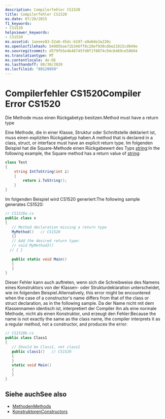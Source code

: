 ```yaml
---
description: Compilerfehler CS1520
title: Compilerfehler CS1520
ms.date: 07/20/2015
f1_keywords:
- CS1520
helpviewer_keywords:
- CS1520
ms.assetid: 1aeeee83-52a6-45dc-b197-a9a6de3a220c
ms.openlocfilehash: b4905bae71b346ff8c28ef930cdbe21915cd849e
ms.sourcegitcommit: d579fb5e4b46745fd0f1f8874c94c6469ce58604
ms.translationtype: MT
ms.contentlocale: de-DE
ms.lasthandoff: 08/30/2020
ms.locfileid: "89129959"
---
```

# <a name="compiler-error-cs1520"></a><span data-ttu-id="75025-103">Compilerfehler CS1520</span><span class="sxs-lookup"><span data-stu-id="75025-103">Compiler Error CS1520</span></span>
<span data-ttu-id="75025-104">Die Methode muss einen Rückgabetyp besitzen.</span><span class="sxs-lookup"><span data-stu-id="75025-104">Method must have a return type</span></span>  
  
 <span data-ttu-id="75025-105">Eine Methode, die in einer Klasse, Struktur oder Schnittstelle deklariert ist, muss einen expliziten Rückgabetyp haben.</span><span class="sxs-lookup"><span data-stu-id="75025-105">A method that is declared in a class, struct, or interface must have an explicit return type.</span></span> <span data-ttu-id="75025-106">Im folgenden Beispiel hat die Square-Methode einen Rückgabewert des Typs [string](../language-reference/builtin-types/reference-types.md):</span><span class="sxs-lookup"><span data-stu-id="75025-106">In the following example, the Square method has a return value of [string](../language-reference/builtin-types/reference-types.md):</span></span>  
  
```csharp  
class Test  
{  
    string IntToString(int i)  
    {  
        return i.ToString();  
    }  
}  
```  
  
 <span data-ttu-id="75025-107">Im folgenden Beispiel wird CS1520 generiert:</span><span class="sxs-lookup"><span data-stu-id="75025-107">The following sample generates CS1520:</span></span>  
  
```csharp  
// CS1520a.cs  
public class x  
{  
   // Method declaration missing a return type  
   MyMethod()   // CS1520
   {}  
   // Add the desired return type:  
   // void MyMethod2()  
  // { }  
  
   public static void Main()  
   {  
   }  
}  
```  
  
 <span data-ttu-id="75025-108">Dieser Fehler kann auch auftreten, wenn sich die Schreibweise des Namens eines Konstruktors von der Klassen- oder Strukturdeklaration unterscheidet, wie im folgenden Beispiel.</span><span class="sxs-lookup"><span data-stu-id="75025-108">Alternatively, this error might be encountered when the case of a constructor's name differs from that of the class or struct declaration, as in the following sample.</span></span> <span data-ttu-id="75025-109">Da der Name nicht mit dem Klassennamen identisch ist, interpretiert der Compiler ihn als eine normale Methode, nicht als einen Konstruktor, und erzeugt den Fehler:</span><span class="sxs-lookup"><span data-stu-id="75025-109">Because the name is not exactly the same as the class name, the compiler interprets it as a regular method, not a constructor, and produces the error:</span></span>  
  
```csharp  
// CS1520b.cs  
public class Class1  
{  
   // Should be Class1, not class1  
   public class1()   // CS1520  
   {  
   }  
   static void Main()  
   {  
   }  
}  
```  
  
## <a name="see-also"></a><span data-ttu-id="75025-110">Siehe auch</span><span class="sxs-lookup"><span data-stu-id="75025-110">See also</span></span>

- [<span data-ttu-id="75025-111">Methoden</span><span class="sxs-lookup"><span data-stu-id="75025-111">Methods</span></span>](../programming-guide/classes-and-structs/methods.md)
- [<span data-ttu-id="75025-112">Konstruktoren</span><span class="sxs-lookup"><span data-stu-id="75025-112">Constructors</span></span>](../programming-guide/classes-and-structs/constructors.md)
